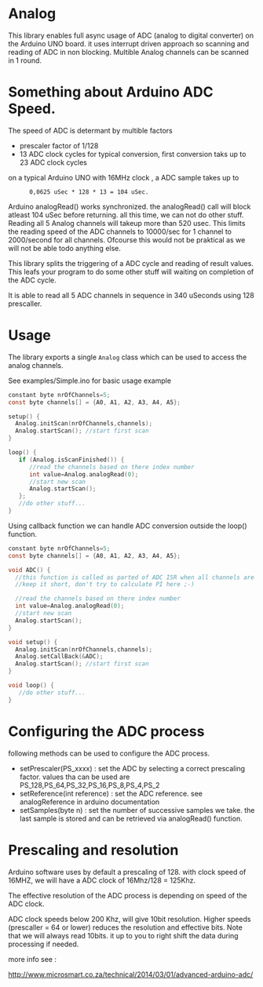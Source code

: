 Analog
======
This library enables full async usage of ADC (analog to digital converter) on the Arduino UNO board.
it uses interrupt driven approach so scanning and reading of ADC in non blocking. 
Multible Analog channels can be scanned in 1 round.

Something about Arduino ADC Speed.
==================================
The speed of ADC is determant by multible factors
- prescaler factor of 1/128
- 13 ADC clock cycles for typical conversion, first conversion taks up to 23 ADC clock cycles

on a typical Arduino UNO with 16MHz clock , a ADC sample takes up to 
          
          0,0625 uSec * 128 * 13 = 104 uSec.

Arduino analogRead() works synchronized. the analogRead() call will block atleast 104 uSec before returning.
all this time, we can not do other stuff. 
Reading all 5 Analog channels will takeup more than 520 usec. This limits the reading speed of the ADC channels to 10000/sec for 1 channel to 2000/second for all channels. Ofcourse this would
not be praktical as we will not be able todo anything else.

This library splits the triggering of a ADC cycle and reading of result values. This leafs your program to do some other stuff will waiting on completion of the ADC cycle.

It is able to read all 5 ADC channels in sequence in 340 uSeconds using 128 prescaller.

Usage
=====
The library exports a single ```Analog``` class which can be used to access the analog channels.

See examples/Simple.ino for basic usage example
```C
constant byte nrOfChannels=5;
const byte channels[] = {A0, A1, A2, A3, A4, A5};

setup() {
  Analog.initScan(nrOfChannels,channels);
  Analog.startScan(); //start first scan
}

loop() {
   if (Analog.isScanFinished()) {
      //read the channels based on there index number
      int value=Analog.analogRead(0);
      //start new scan
      Analog.startScan();
   };
   //do other stuff...
}
```

Using callback function we can handle ADC conversion outside the loop() function.

```C
constant byte nrOfChannels=5;
const byte channels[] = {A0, A1, A2, A3, A4, A5};

void ADC() {
  //this function is called as parted of ADC ISR when all channels are scanned
  //keep it short, don't try to calculate PI here ;-)

  //read the channels based on there index number
  int value=Analog.analogRead(0);
  //start new scan
  Analog.startScan();
}

void setup() {
  Analog.initScan(nrOfChannels,channels);
  Analog.setCallBack(&ADC);
  Analog.startScan(); //start first scan
}

void loop() {
   //do other stuff...
}
```

Configuring the ADC process
===========================

following methods can be used to configure the ADC process.
- setPrescaler(PS_xxxx) : set the ADC by selecting a correct prescaling factor. values tha can be used are PS_128,PS_64,PS_32,PS_16,PS_8,PS_4,PS_2
- setReference(int reference) : set the ADC reference. see analogReference in arduino documentation
- setSamples(byte n) : set the number of successive samples we take. the last sample is stored and can be retrieved via analogRead() function.
 
Prescaling and resolution
=========================
Arduino software uses by default a prescaling of 128. with clock speed of 16MHZ, we will have a ADC clock of 16Mhz/128 = 125Khz.

The effective resolution of the ADC process is depending on speed of the ADC clock.

ADC clock speeds below 200 Khz, will give 10bit resolution. Higher speeds (prescaller = 64 or lower) reduces the resolution and effective bits.
Note that we will always read 10bits. it up to you to right shift the data during processing if needed.

more info see :

http://www.microsmart.co.za/technical/2014/03/01/advanced-arduino-adc/

